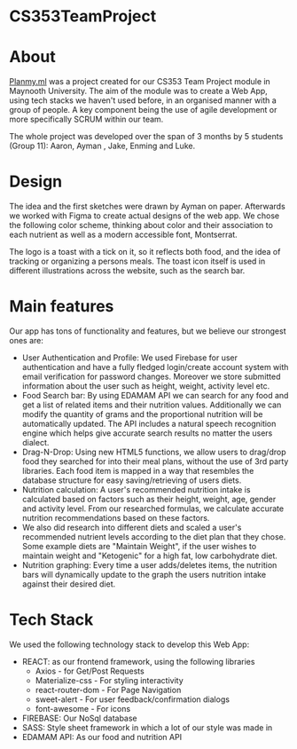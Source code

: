 
# CS353TeamProject
<h1>About</h1>
<a href="https://planmyml.firebaseapp.com/">Planmy.ml</a> was a project created for our CS353 Team Project module in Maynooth University. The aim of the module was to create a Web App, using tech stacks we haven't used before, in an organised manner with a group of people. A key component being the use of agile development or more specifically SCRUM within our team.

The whole project was developed over the span of 3 months by 5 students (Group 11): Aaron, Ayman , Jake, Enming and Luke.

<h1>Design</h1>
The idea and the first sketches were drawn by Ayman on paper. Afterwards we worked with Figma to create actual designs of the web app. We chose the following color scheme, thinking about color and their association to each nutrient as well as a modern accessible font, Montserrat.

The logo is a toast with a tick on it, so it reflects both food, and the idea of tracking or organizing a persons meals. The toast icon itself is used in different illustrations across the website, such as the search bar.

<h1>Main features</h1>
Our app has tons of functionality and features, but we believe our strongest ones are:
<ul>
<li>User Authentication and Profile: We used Firebase for user authentication and have a fully fledged login/create account system with email verification for password changes. Moreover we store submitted information about the user such as height, weight, activity level etc.
<li>Food Search bar: By using EDAMAM API we can search for any food and get a list of related items and their nutrition values. Additionally we can modify the quantity of grams and the proportional nutrition will be automatically updated. The API includes a natural speech recognition engine which helps give accurate search results no matter the users dialect.
<li>Drag-N-Drop: Using new HTML5 functions, we allow users to drag/drop food they searched for into their meal plans, without the use of 3rd party libraries. Each food item is mapped in a way that resembles the database structure for easy saving/retrieving of users diets.
<li>Nutrition calculation: A user's recommended nutrition intake is calculated based on factors such as their height, weight, age, gender and activity level. From our researched formulas, we calculate accurate nutrition recommendations based on these factors.
<li>We also did research into different diets and scaled a user's recommended nutrient levels according to the diet plan that they chose. Some example diets are "Maintain Weight", if the user wishes to maintain weight and "Ketogenic" for a high fat, low carbohydrate diet.
<li>Nutrition graphing: Every time a user adds/deletes items, the nutrition bars will dynamically update to the graph the users nutrition intake against their desired diet.
</ul>


<h1>Tech Stack</h1>
We used the following technology stack to develop this Web App:
<ul>
<li>REACT: as our frontend framework, using the following libraries
  <ul>
  <li>Axios - for Get/Post Requests
  <li>Materialize-css - For styling interactivity
  <li>react-router-dom - For Page Navigation
  <li>sweet-alert - For user feedback/confirmation dialogs
    <li>font-awesome - For icons</ul>
<li>FIREBASE: Our NoSql database
<li>SASS: Style sheet framework in which a lot of our style was made in
<li>EDAMAM API: As our food and nutrition API</ul>
